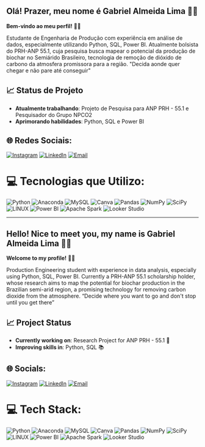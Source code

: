 ## Olá! Prazer, meu nome é Gabriel Almeida Lima 🤝🏻

**Bem-vindo ao meu perfil!**  👋🏻

Estudante de Engenharia de Produção com experiência em análise de dados, especialmente utilizando Python, SQL, Power BI. Atualmente  bolsista do PRH-ANP 55.1, cuja pesquisa busca mapear o potencial da produção de biochar no Semiárido Brasileiro, tecnologia de remoção de dióxido de carbono da atmosfera promissora para a região.
"Decida aonde quer chegar e não pare até conseguir"

## 📈 Status de Projeto

- **Atualmente trabalhando**: Projeto de Pesquisa para ANP PRH - 55.1 e Pesquisador do Grupo NPCO2 
- **Aprimorando habilidades**: Python, SQL e Power BI

## 🌐 Redes Sociais:

[![Instagram](https://img.shields.io/badge/Instagram-%23E4405F.svg?logo=Instagram&logoColor=white)](https://www.instagram.com/gabriexal/) 
[![LinkedIn](https://img.shields.io/badge/LinkedIn-%230077B5.svg?logo=linkedin&logoColor=white)](https://www.linkedin.com/in/gabriel-almeida-lima-a4a655236/) 
[![Email](https://img.shields.io/badge/Email-D14836?logo=gmail&logoColor=white)](mailto:gabriexal@gmail.com)

# 💻 Tecnologias que Utilizo:

![Python](https://img.shields.io/badge/python-3670A0?style=for-the-badge&logo=python&logoColor=ffdd54) 
![Anaconda](https://img.shields.io/badge/Anaconda-%2344A833.svg?style=for-the-badge&logo=anaconda&logoColor=white) 
![MySQL](https://img.shields.io/badge/mysql-%2300f.svg?style=for-the-badge&logo=mysql&logoColor=white) 
![Canva](https://img.shields.io/badge/Canva-%2300C4CC.svg?style=for-the-badge&logo=Canva&logoColor=white) 
![Pandas](https://img.shields.io/badge/pandas-%23150458.svg?style=for-the-badge&logo=pandas&logoColor=white) 
![NumPy](https://img.shields.io/badge/numpy-%23013243.svg?style=for-the-badge&logo=numpy&logoColor=white) 
![SciPy](https://img.shields.io/badge/SciPy-%230C55A5.svg?style=for-the-badge&logo=scipy&logoColor=%white) 
![LINUX](https://img.shields.io/badge/Linux-FCC624?style=for-the-badge&logo=linux&logoColor=black) 
![Power BI](https://img.shields.io/badge/PowerBI-F2C811?style=for-the-badge&logo=Power%20BI&logoColor=black) 
![Apache Spark](https://img.shields.io/badge/Apache%20Spark-E25A1C?style=for-the-badge&logo=apachespark&logoColor=white) 
![Looker Studio](https://img.shields.io/badge/Looker%20Studio-4285F4?style=for-the-badge&logo=lookerstudio&logoColor=white)

---

## Hello! Nice to meet you, my name is Gabriel Almeida Lima 🤝🏻

**Welcome to my profile!**  👋🏻

Production Engineering student with experience in data analysis, especially using Python, SQL, Power BI. Currently a PRH-ANP 55.1 scholarship holder, whose research aims to map the potential for biochar production in the Brazilian semi-arid region, a promising technology for removing carbon dioxide from the atmosphere.
“Decide where you want to go and don't stop until you get there”

## 📈 Project Status

- **Currently working on**: Research Project for ANP PRH - 55.1 🚧  
- **Improving skills in**: Python, SQL 📚

## 🌐 Socials:

[![Instagram](https://img.shields.io/badge/Instagram-%23E4405F.svg?logo=Instagram&logoColor=white)](https://www.instagram.com/gabriexal/) [![LinkedIn](https://img.shields.io/badge/LinkedIn-%230077B5.svg?logo=linkedin&logoColor=white)](https://www.linkedin.com/in/gabriel-almeida-lima-a4a655236/) [![Email](https://img.shields.io/badge/Email-D14836?logo=gmail&logoColor=white)](mailto:gabriexal@gmail.com)

# 💻 Tech Stack:

![Python](https://img.shields.io/badge/python-3670A0?style=for-the-badge&logo=python&logoColor=ffdd54) 
![Anaconda](https://img.shields.io/badge/Anaconda-%2344A833.svg?style=for-the-badge&logo=anaconda&logoColor=white) 
![MySQL](https://img.shields.io/badge/mysql-%2300f.svg?style=for-the-badge&logo=mysql&logoColor=white) 
![Canva](https://img.shields.io/badge/Canva-%2300C4CC.svg?style=for-the-badge&logo=Canva&logoColor=white) 
![Pandas](https://img.shields.io/badge/pandas-%23150458.svg?style=for-the-badge&logo=pandas&logoColor=white) 
![NumPy](https://img.shields.io/badge/numpy-%23013243.svg?style=for-the-badge&logo=numpy&logoColor=white) 
![SciPy](https://img.shields.io/badge/SciPy-%230C55A5.svg?style=for-the-badge&logo=scipy&logoColor=%white) 
![LINUX](https://img.shields.io/badge/Linux-FCC624?style=for-the-badge&logo=linux&logoColor=black) 
![Power BI](https://img.shields.io/badge/PowerBI-F2C811?style=for-the-badge&logo=Power%20BI&logoColor=black) 
![Apache Spark](https://img.shields.io/badge/Apache%20Spark-E25A1C?style=for-the-badge&logo=apachespark&logoColor=white) 
![Looker Studio](https://img.shields.io/badge/Looker%20Studio-4285F4?style=for-the-badge&logo=lookerstudio&logoColor=white)

